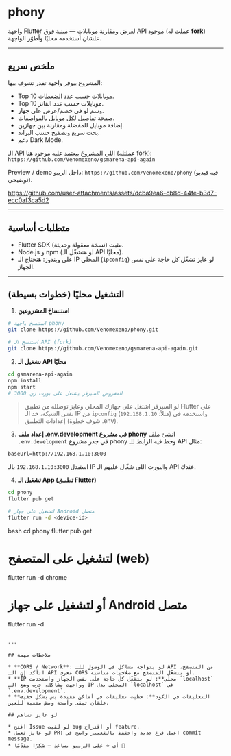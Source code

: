 # phony

واجهة Flutter لعرض ومقارنة موبايلات — مبنية فوق API موجود (عملت له **fork**) علشان أستخدمه محليًا وأطوّر الواجهة.

---

## ملخص سريع

المشروع بيوفر واجهة تقدر تشوف بيها:

* Top 10 موبايلات حسب عدد الضغطات.
* Top 10 موبايلات حسب عدد الفانز.
* وسم لو في خصم/عرض على جهاز.
* صفحة تفاصيل لكل موبايل بالمواصفات.
* إضافة موبايل للمفضلة ومقارنة بين جهازين.
* بحث سريع وتصفيح حسب البراند.
* دعم Dark Mode.

الـ API اللي المشروع بيعتمد عليه موجود هنا (عملتله fork):
`https://github.com/Venomexeno/gsmarena-api-again`

Preview / demo داخل الريبو: `https://github.com/Venomexeno/phony` (فيه فيديو توضيحي).

https://github.com/user-attachments/assets/dcba9ea6-cb8d-44fe-b3d7-ecc0af3ca5d2


---

## متطلبات أساسية

* Flutter SDK مثبت (نسخة معقولة وحديثة).
* Node.js و npm (لو هتشغّل الـ API محليًا).
* على ويندوز: هنحتاج الـ IP المحلي (`ipconfig`) لو عايز تشغّل كل حاجة على نفس الجهاز.

---

## التشغيل محليًا (خطوات بسيطة)

1. **استنساخ المشروعين**

```bash
# استنسخ واجهة phony
git clone https://github.com/Venomexeno/phony.git

# استنسخ الـ API (fork)
git clone https://github.com/Venomexeno/gsmarena-api-again.git
```

2. **تشغيل الـ API محليًا**

```bash
cd gsmarena-api-again
npm install
npm start
# المفروض السيرفر يشتغل على بورت زي 3000
```

> لو السيرفر اشتغل على جهازك المحلي وعايز توصلله من تطبيق Flutter على نفس الشبكة، خد الـ IP من `ipconfig` (مثلاً: `192.168.1.10`) واستخدمه في إعدادات التطبيق (شوف خطوة .env).

3. **إعداد ملف .env.development في مشروع phony**
   انشئ ملف `.env.development` في جذر مشروع phony وحط فيه الرابط للـ API مثال:

```
baseUrl=http://192.168.1.10:3000
```

استبدل `192.168.1.10:3000` بالـ IP والبورت اللي شغّال عليهم الـ API عندك.

4. **تشغيل الـ App (تطبيق Flutter)**

```bash
cd phony
flutter pub get

# لتشغيل على جهاز Android متصل
flutter run -d <device-id>
```

bash
cd phony
flutter pub get

# لتشغيل على المتصفح (web)

flutter run -d chrome

# أو لتشغيل على جهاز Android متصل

flutter run -d <device-id>

````

---

## ملاحظات مهمة

* **CORS / Network**: لو بتواجه مشاكل في الوصول للـ API من المتصفح، اتأكد إن الـ API معرف CORS أو بتشغّل المتصفح مع صلاحيات مناسبة.
* **IP محلي**: لو بتشغّل كل حاجة على نفس الجهاز واستخدمت `localhost` وواجهت مشاكل، جرب وضع الـ IP المحلي بدل `localhost` في `.env.development`.
* **التعليقات في الكود**: حطيت تعليقات في أماكن مفيدة بس بشكل خفيف علشان تبقى واضحة ومش متعبة للعين.

## لو عايز تساهم

* افتح Issue لو لقيت bug أو اقتراح feature.
* لو عايز تعمل PR: اعمل فرع جديد واحتفظ بالتغيير واضح في commit message.
* أي ⭐ على الريبو يساعد — شكرًا مقدّمًا 🙏
